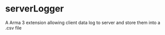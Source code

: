 # serverLogger
A  Arma 3 extension allowing client data log to server and store them into a .csv file
